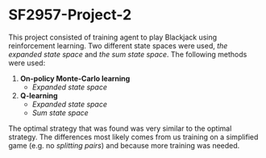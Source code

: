 # SF2957-Project-2

This project consisted of training agent to play Blackjack using reinforcement learning. Two different state spaces were used, _the expanded state space_ and _the sum state space_. The following methods were used:

1. **On-policy Monte-Carlo learning**
    * _Expanded state space_
2. **Q-learning**
    * _Expanded state space_
    * _Sum state space_

The optimal strategy that was found was very similar to the optimal strategy. The differences most likely comes from us training on a simplified game (e.g. no _splitting pairs_) and because more training was needed.

